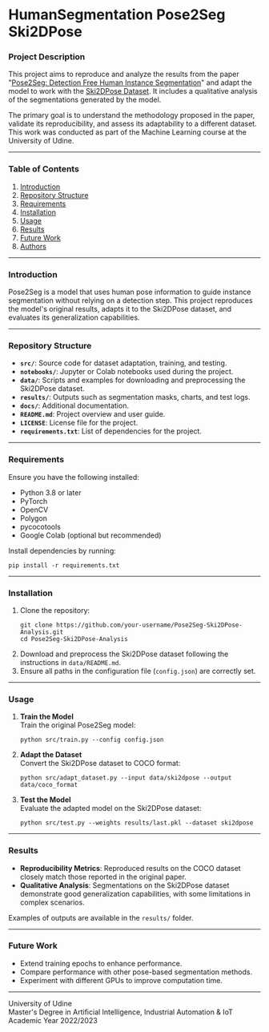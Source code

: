 # HumanSegmentation Pose2Seg Ski2DPose

### Project Description
This project aims to reproduce and analyze the results from the paper "[Pose2Seg: Detection Free Human Instance Segmentation](https://github.com/liruilong940607/Pose2Seg)" and adapt the model to work with the [Ski2DPose Dataset](https://www.epfl.ch/labs/cvlab/data/ski-2dpose-dataset/). It includes a qualitative analysis of the segmentations generated by the model.

The primary goal is to understand the methodology proposed in the paper, validate its reproducibility, and assess its adaptability to a different dataset. This work was conducted as part of the Machine Learning course at the University of Udine.

---

### Table of Contents
1. [Introduction](#introduction)
2. [Repository Structure](#repository-structure)
3. [Requirements](#requirements)
4. [Installation](#installation)
5. [Usage](#usage)
6. [Results](#results)
7. [Future Work](#future-work)
8. [Authors](#authors)

---

### Introduction
Pose2Seg is a model that uses human pose information to guide instance segmentation without relying on a detection step. This project reproduces the model's original results, adapts it to the Ski2DPose dataset, and evaluates its generalization capabilities.

---

### Repository Structure
- **`src/`**: Source code for dataset adaptation, training, and testing.
- **`notebooks/`**: Jupyter or Colab notebooks used during the project.
- **`data/`**: Scripts and examples for downloading and preprocessing the Ski2DPose dataset.
- **`results/`**: Outputs such as segmentation masks, charts, and test logs.
- **`docs/`**: Additional documentation.
- **`README.md`**: Project overview and user guide.
- **`LICENSE`**: License file for the project.
- **`requirements.txt`**: List of dependencies for the project.

---

### Requirements
Ensure you have the following installed:
- Python 3.8 or later
- PyTorch
- OpenCV
- Polygon
- pycocotools
- Google Colab (optional but recommended)

Install dependencies by running:
```
pip install -r requirements.txt
```

---

### Installation
1. Clone the repository:
   ```
   git clone https://github.com/your-username/Pose2Seg-Ski2DPose-Analysis.git
   cd Pose2Seg-Ski2DPose-Analysis
   ```
2. Download and preprocess the Ski2DPose dataset following the instructions in `data/README.md`.
3. Ensure all paths in the configuration file (`config.json`) are correctly set.

---

### Usage
1. **Train the Model**  
   Train the original Pose2Seg model:
   ```
   python src/train.py --config config.json
   ```

2. **Adapt the Dataset**  
   Convert the Ski2DPose dataset to COCO format:
   ```
   python src/adapt_dataset.py --input data/ski2dpose --output data/coco_format
   ```

3. **Test the Model**  
   Evaluate the adapted model on the Ski2DPose dataset:
   ```
   python src/test.py --weights results/last.pkl --dataset ski2dpose
   ```

---

### Results
- **Reproducibility Metrics**: Reproduced results on the COCO dataset closely match those reported in the original paper.
- **Qualitative Analysis**: Segmentations on the Ski2DPose dataset demonstrate good generalization capabilities, with some limitations in complex scenarios.

Examples of outputs are available in the `results/` folder.

---

### Future Work
- Extend training epochs to enhance performance.
- Compare performance with other pose-based segmentation methods.
- Experiment with different GPUs to improve computation time.

---

University of Udine  
Master's Degree in Artificial Intelligence, Industrial Automation & IoT  
Academic Year 2022/2023
